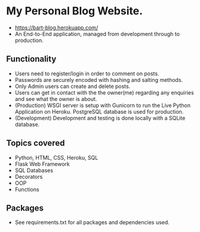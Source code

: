 # My Personal Blog Website.
* https://bart-blog.herokuapp.com/
* An End-to-End application, managed from development through to production.


## Functionality
* Users need to register/login in order to comment on posts.
* Passwords are securely encoded with hashing and salting methods.
* Only Admin users can create and delete posts.
* Users can get in contact with the the owner(me) regarding any enquiries and see what the owner is about.
* (Production) WSGI server is setup with Gunicorn to run the Live Python Application on Heroku. PostgreSQL database is used for production.
* (Development) Development and testing is done locally with a SQLite database.

## Topics covered

* Python, HTML, CSS, Heroku, SQL
* Flask Web Framework 
* SQL Databases
* Decorators
* OOP
* Functions

## Packages
* See requirements.txt for all packages and dependencies used.
